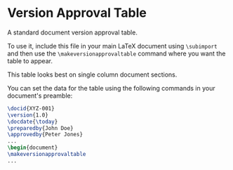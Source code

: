 # Version Approval Table

A standard document version approval table.

To use it, include this file in your main LaTeX document using `\subimport`
and then use the `\makeversionapprovaltable` command where you want the
table to appear.
 
This table looks best on single column document sections.

You can set the data for the table using the following commands in your
document's preamble:

```latex
\docid{XYZ-001}
\version{1.0}
\docdate{\today}
\preparedby{John Doe}
\approvedby{Peter Jones}
...
\begin{document}
\makeversionapprovaltable
...
```